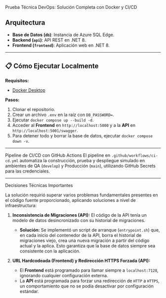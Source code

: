 Prueba Técnica DevOps: Solución Completa con Docker y CI/CD

## Arquitectura
* **Base de Datos (`db`)**: Instancia de Azure SQL Edge.
* **Backend (`api`)**: API REST en .NET 8.
* **Frontend (`frontend`)**: Aplicación web en .NET 8.

---
## 📋 Cómo Ejecutar Localmente

**Requisitos:**
* [Docker Desktop](https://www.docker.com/products/docker-desktop/)

**Pasos:**
1.  Clonar el repositorio.
2.  Crear un archivo `.env` en la raíz con `DB_PASSWORD=`.
3.  Ejecutar `docker compose up --build -d`.
4.  Acceder al **Frontend** en `http://localhost:5000` y a la **API** en `http://localhost:5001/swagger`.
5.  Para detener todo y borrar la base de datos, ejecutar `docker compose down -v`.

---
Pipeline de CI/CD con GitHub Actions
El pipeline en `.github/workflows/ci-cd.yml` automatiza la construcción, prueba y despliegue simulado en ambientes de QA (`develop`) y Producción (`main`), utilizando GitHub Secrets para las credenciales.

---
Decisiones Técnicas Importantes

La solución requirió superar varios problemas fundamentales presentes en el código fuente proporcionado, aplicando soluciones a nivel de infraestructura:

1.  **Inconsistencia de Migraciones (API):** El código de la API tenía un modelo de datos desincronizado con su historial de migraciones.
    * **Solución:** Se implementó un script de arranque (`entrypoint.sh`) que, en cada inicio del contenedor de la API, borra el historial de migraciones viejo, crea una nueva migración a partir del código actual y la aplica. Esto garantiza que la base de datos siempre sea consistente con la aplicación.

2.  **URL Hardcodeada (Frontend) y Redirección HTTPS Forzada (API):**
    * El **Frontend** está programado para llamar siempre a `localhost:7128`, ignorando cualquier configuración externa.
    * La **API** está programada para forzar una redirección de `HTTP` a `HTTPS`, un comportamiento que no se podía desactivar por configuración estándar.
